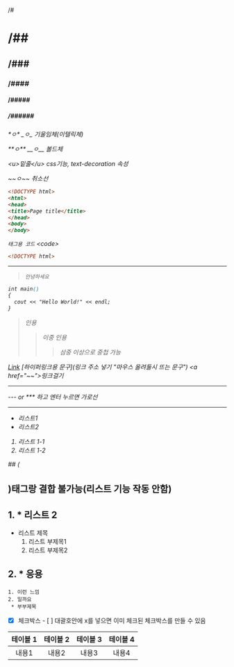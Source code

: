 

/# <h1>

/## <h2>

/### <h3>

/#### <h4>

/##### <h5>

/###### <h6>

\*ㅇ\*  \_ㅇ\_ 기울임체(이텔릭체) <em></em>

 \*\*ㅇ\*\* \_\_ㅇ\_\_ 볼드체 <string></string>

\<u>밑줄\</u> css기능, text-decoration 속성

\~\~ㅇ\~\~ 취소선 <del></del>

```html
<!DOCTYPE html>
<html>
<head>
<title>Page title</title>
</head>
<body>
</body>
```

<code>태그용 코드</code>	\<code></code>

```html
<!DOCTYPE html>
```

---

> <code>안녕하세요</code>



```css
int main()
{
  cout << "Hello World!" << endl;
}
```

> 인용	<Blockquote></Blockquote>
>
> > 이중 인용
> >
> > > 삼중 이상으로 중첩 가능

[Link](https://velog.io/@wonhs717/%EB%A7%88%ED%81%AC%EB%8B%A4%EC%9A%B4Markdown-%EB%AC%B8%EB%B2%95-ytk5zemk0x "하이퍼링크 문구")	\[하이퍼링크용 문구]\(링크 주소 넣기 "마우스 올려둘시 뜨는 문구")	\<a href="~~">링크걸기</a>

---

\--- or \*** 하고 엔터 누르면 가로선 <hr/>

- 리스트1
- 리스트2

1. 리스트 1-1
2. 리스트 1-2

\## (<h2>)태그랑 결합 불가능(리스트 기능 작동 안함)

## 1. * 리스트 2 

- 리스트 제목
  1. 리스트 부제목1
  2. 리스트 부제목2

## 2. * 응용

	1. 이런 느낌
 	2. 일까요
     * 부부제목

- [x] 체크박스 \- \[ ] 대괄호안에 x를 넣으면  이미 체크된 체크박스를 만들 수 있음



| 테이블 1 | 테이블 2 | 테이블 3 | 테이블 4 |
| :------: | :------: | :------: | :------: |
|  내용1   |  내용2   |  내용3   |  내용4   |

